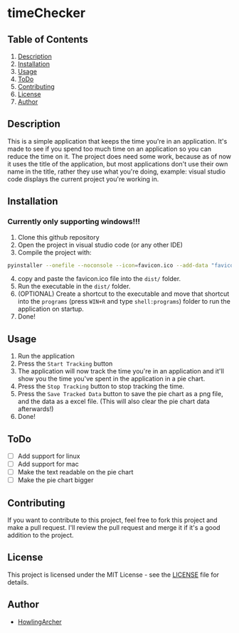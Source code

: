 # timeChecker

## Table of Contents
1. [Description](#description)
2. [Installation](#installation)
3. [Usage](#usage)
5. [ToDo](#todo)
6. [Contributing](#contributing)
7. [License](#license)
8. [Author](#author)

## Description
This is a simple application that keeps the time you're in an application. It's made to see if you spend too much time on an application so you can reduce the time on it. The project does need some work, because as of now it uses the title of the application, but most applications don't use their own name in the title, rather they use what you're doing, example: visual studio code displays the current project you're working in.

## Installation
### Currently only supporting windows!!!
1. Clone this github repository
2. Open the project in visual studio code (or any other IDE)
3. Compile the project with:
```bash
pyinstaller --onefile --noconsole --icon=favicon.ico --add-data "favicon.ico;." timeChecker.py
```
4. copy and paste the favicon.ico file into the `dist/` folder.
5. Run the executable in the `dist/` folder.
6. (OPTIONAL) Create a shortcut to the executable and move that shortcut into the `programs` (press `WIN+R` and type `shell:programs`) folder to run the application on startup.
7. Done!

## Usage
1. Run the application
2. Press the `Start Tracking` button
3. The application will now track the time you're in an application and it'll show you the time you've spent in the application in a pie chart.
4. Press the `Stop Tracking` button to stop tracking the time.
5. Press the `Save Tracked Data` button to save the pie chart as a png file, and the data as a excel file. (This will also clear the pie chart data afterwards!)
6. Done!

## ToDo
- [ ] Add support for linux
- [ ] Add support for mac
- [ ] Make the text readable on the pie chart
- [ ] Make the pie chart bigger

## Contributing
If you want to contribute to this project, feel free to fork this project and make a pull request. I'll review the pull request and merge it if it's a good addition to the project.

## License
This project is licensed under the MIT License - see the [LICENSE](LICENSE) file for details.

## Author
- [HowlingArcher](https://github.com/HowlingArcher)